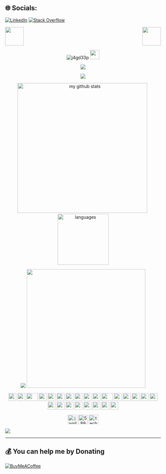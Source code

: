 
## 🌐 Socials:
[![LinkedIn](https://img.shields.io/badge/LinkedIn-%230077B5.svg?logo=linkedin&logoColor=white)](https://linkedin.com/in/jagdeep-singh-757134121) [![Stack Overflow](https://img.shields.io/badge/-Stackoverflow-FE7A16?logo=stack-overflow&logoColor=white)](https://stackoverflow.com/users/5894421) 


<div>
    <img src="https://emojis.slackmojis.com/emojis/images/1531849353/4244/blob-octopus.gif" width="60" height="60"/> 
    <img src="https://emojis.slackmojis.com/emojis/images/1531849353/4244/blob-octopus.gif" width="60" height="60" align="right"/> 
</div>

<p align="center"> <img src="https://komarev.com/ghpvc/?username=j4gd33p" alt="j4gd33p" />
        <img src="https://media.giphy.com/media/WUlplcMpOCEmTGBtBW/giphy.gif" width="30">
</p>
<!-- spotify -->
<p align="center">
    <img src="https://spotify-github-profile.vercel.app/api/view?uid=27nmzpwwd5wwhxvirwxb7cnk0&cover_image=true&theme=default"/>
</p>

<!-- thropy -->
<a href="#">
    <p align="center">
        <img src="https://github-profile-trophy.vercel.app/?username=j4gd33p&column=7&theme=onedark"/>
    </p>
</a>

<!-- status codes -->

<p align="center">
<img src="https://github-readme-stats.vercel.app/api?username=j4gd33p&show_icons=true&theme=tokyonight" alt="my github stats" width="420"/>&nbsp;<img src="https://github-readme-stats.vercel.app/api/top-langs/?username=j4gd33p&layout=compact&theme=tokyonight" alt="languages" height="165">
</p>

<p align="center">
        <img src="https://media.giphy.com/media/l0IyeheChYxx2byDu/giphy.gif">
        <img src="https://media.giphy.com/media/xTcnSWYZvafyhEACBO/giphy.gif" height="384px">
</p>
<!-- BLOG-POST-LIST:START -->
<!-- BLOG-POST-LIST:END -->


<p align="center">
    <img src="https://cultofthepartyparrot.com/parrots/hd/githubparrot.gif" width="25" height="25"/>
    <img src="https://cultofthepartyparrot.com/flags/hd/iranparrot.gif" width="25" height="25"/>
    <img src="https://cultofthepartyparrot.com/parrots/asyncparrot.gif" width="36" height="25"/>
    <img src="https://cultofthepartyparrot.com/parrots/exceptionallyfastparrot.gif" width="25" height="25"/>
    <img src="https://cultofthepartyparrot.com/parrots/hd/60fpsparrot.gif" width="25" height="25"/>
    <img src="https://cultofthepartyparrot.com/parrots/hd/jumpingparrot.gif" width="25" height="25"/>
    <img src="https://cultofthepartyparrot.com/parrots/hd/opensourceparrot.gif" width="25" height="25"/>
    <img src="https://cultofthepartyparrot.com/parrots/hd/dealwithitnowparrot.gif" width="25" height="25"/>
    <img src="https://cultofthepartyparrot.com/parrots/hd/hypnoparrotlight.gif" width="25" height="25"/>
    <img src="https://cultofthepartyparrot.com/parrots/databaseparrot.gif" width="25" height="25"/>
    <img src="https://cultofthepartyparrot.com/parrots/fixparrot.gif" width="36" height="25"/>
    <img src="https://cultofthepartyparrot.com/parrots/hd/laptop_parrot.gif" width="25" height="25"/>
    <img src="https://cultofthepartyparrot.com/parrots/hd/spinningparrot.gif" width="25" height="25"/>
    <img src="https://cultofthepartyparrot.com/parrots/hd/levitationparrot.gif" width="25" height="25"/>
    <img src="https://cultofthepartyparrot.com/parrots/hd/meldparrot.gif" width="25" height="25"/>
    <img src="https://cultofthepartyparrot.com/parrots/slomoparrot.gif" width="25" height="25"/>
    <img src="https://cultofthepartyparrot.com/parrots/hd/moonwalkingparrot.gif" width="25" height="25"/>
    <img src="https://cultofthepartyparrot.com/parrots/hd/stableparrot.gif" width="25" height="25"/>
    <img src="https://cultofthepartyparrot.com/parrots/hd/scienceparrot.gif" width="25" height="25"/>
    <img src="https://cultofthepartyparrot.com/parrots/hd/pirateparrot.gif" width="25" height="25"/>
    <img src="https://cultofthepartyparrot.com/parrots/hd/footballparrot.gif" width="25" height="25"/>
    <img src="https://cultofthepartyparrot.com/parrots/hd/illuminatiparrot.gif" width="25" height="25"/>
    <img src="https://cultofthepartyparrot.com/parrots/hd/hypnoparrotdark.gif" width="25" height="25"/>
    <img src="https://cultofthepartyparrot.com/parrots/hd/mustacheparrot.gif" width="25" height="25"/>
</p>





<p align="center">
<a href="https://linkedin.com/in/jagdeep-singh-757134121" target="blank"><img align="center" src="https://cdn.jsdelivr.net/npm/simple-icons@3.0.1/icons/linkedin.svg" alt="jagdeep-singh-757134121" height="30" width="30" /></a>
<a href="https://stackoverflow.com/users/5894421" target="blank"><img align="center" src="https://cdn.jsdelivr.net/npm/simple-icons@3.0.1/icons/stackoverflow.svg" alt="5894421" height="30" width="30" /></a>
<a href="/techmeme.com/feed.xml?x=1" target="blank"><img align="center" src="https://cdn.jsdelivr.net/npm/simple-icons@3.0.1/icons/rss.svg" alt="techmeme.com/feed.xml?x=1" height="30" width="30" /></a>
</p>

![](https://quotes-github-readme.vercel.app/api?type=horizontal&theme=gruvbox)

---

  ## 💰 You can help me by Donating
  [![BuyMeACoffee](https://img.shields.io/badge/Buy%20Me%20a%20Coffee-ffdd00?style=for-the-badge&logo=buy-me-a-coffee&logoColor=black)](https://buymeacoffee.com/j4gd33p) 
  
